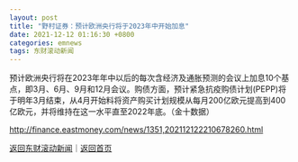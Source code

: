 ```yaml
---
layout: post
title: "野村证券：预计欧洲央行将于2023年中开始加息"
date: 2021-12-12 01:16:30 +0800
categories: emnews
tags: 东财滚动新闻
---
```


预计欧洲央行将在2023年年中以后的每次含经济及通胀预测的会议上加息10个基点，即3月、6月、9月和12月会议。购债方面，预计紧急抗疫购债计划(PEPP)将于明年3月结束，从4月开始料将资产购买计划规模从每月200亿欧元提高到400亿欧元，并将维持在这一水平直至2022年底。（金十数据）

<http://finance.eastmoney.com/news/1351,202112122210678260.html>

[返回东财滚动新闻](//finews.withounder.com/emnews/)｜[返回首页](//finews.withounder.com/)